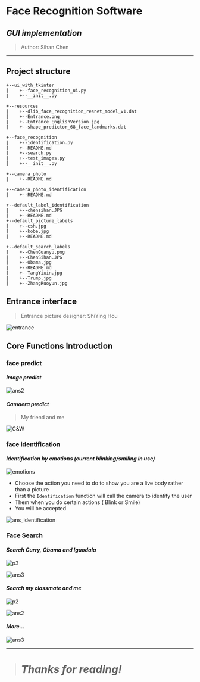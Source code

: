# **Face Recognition Software**

## *GUI implementation*

> Author: Sihan Chen

---
## **Project structure**

```
+--ui_with_tkinter
|    +--face_recognition_ui.py
|    +--__init__.py

+--resources
|    +--dlib_face_recognition_resnet_model_v1.dat
|    +--Entrance.png
|    +--Entrance_EnglishVersion.jpg
|    +--shape_predictor_68_face_landmarks.dat

+--face_recognition
|    +--identification.py
|    +--README.md
|    +--search.py
|    +--test_images.py
|    +--__init__.py

+--camera_photo
|    +--README.md

+--camera_photo_identification
|    +--README.md

+--default_label_identification
|    +--chensihan.JPG
|    +--README.md
+--default_picture_labels
|    +--csh.jpg
|    +--kobe.jpg
|    +--README.md

+--default_search_labels
|    +--ChenGuanyu.png
|    +--ChenSihan.JPG
|    +--Obama.jpg
|    +--README.md
|    +--TangYixin.jpg
|    +--Trump.jpg
|    +--ZhangRuoyun.jpg

```

## **Entrance interface**

> Entrance picture designer: ShiYing Hou

![entrance](README_resource/entrance.png)

## **Core Functions Introduction**

### **face predict**
#### *Image predict*

![ans2](README_resource/ans2.png)

#### *Camaera predict*

> My friend and me

![C&W](README_resource/answer_camera_faces.png)

### **face identification**

#### *Identification by emotions (current blinking/smiling in use)*

![emotions](README_resource/emotions.png)
* Choose the action you need to do to show you are a live body rather than a picture
* First the `Identification` function will call the camera to identify the user
* Them when you do certain actions ( Blink or Smile)
* You will be accepted

![ans_identification](README_resource/identification_ans.png)

### **Face Search**

#### *Search Curry, Obama and Iguodala*
![p3](README_resource/search_p3.png)

![ans3](README_resource/search_ans3.png)
#### *Search my classmate and me*

![p2](README_resource/search_p2.png)

![ans2](README_resource/search_ans2.png)

#### *More...*
![ans3](README_resource/search_answer.png)

---

> #  *Thanks for reading!*